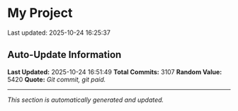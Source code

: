 # My Project


Last updated: 2025-10-24 16:25:37










































































































































































































































































































































































































































































































































































































































































































































































































































































































































































































































































































































































































































































































































































































































































































































































































































































































































































































































































































































































































































































































































































































































































































































































































































































































































































































































































































































































































































































































































































































































































































































































































































































































































































































































































































































































































































## Auto-Update Information

**Last Updated:** 2025-10-24 16:51:49
**Total Commits:** 3107
**Random Value:** 5420
**Quote:** _Git commit, git paid._

---
_This section is automatically generated and updated._